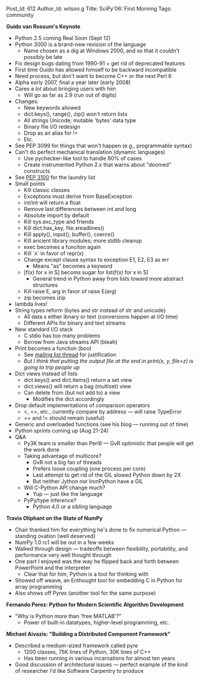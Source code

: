 Post_Id: 612
Author_Id: wilson.g
Title: SciPy'06: First Morning
Tags: community

<p><strong>Guido van Rossum's Keynote</strong></p>
<ul>
<li>Python 2.5 coming Real Soon (Sept 12)</li>
<li>Python 3000 is a brand-new revision of the language
<ul>
<li>Name chosen as a dig at Windows 2000, and so that it couldn't possibly be late</li>
</ul>
</li>
<li>Fix design bugs dating from 1990-91 + get rid of deprecated features</li>
<li>First time Guido has allowed himself to be backward incompatible</li>
<li>Need process, but don't want to become C++ or the next Perl 6</li>
<li>Alpha early 2007, final a year later (early 2008)</li>
<li>Cares a <em>lot</em> about bringing users with him
<ul>
<li>Will go as far as 2.9 (run out of digits)</li>
</ul>
</li>
<li>Changes:
<ul>
<li>New keywords allowed</li>
<li>dict.keys(), range(), zip() won't return lists</li>
<li>All strings Unicode; mutable 'bytes' data type</li>
<li>Binary file I/O redesign</li>
<li>Drop  as an alias for !=</li>
<li>Etc.</li>
</ul>
</li>
<li>See PEP 3099 for things that won't happen (e.g., programmable syntax)</li>
<li>Can't do perfect mechanical translation (dynamic languages)
<ul>
<li>Use pychecker-like tool to handle 80% of cases</li>
<li>Create instrumented Python 2.x that warns about "doomed" constructs</li>
</ul>
</li>
<li>See <a href="http://www.python.org/dev/peps/pep-3100/">PEP 3100</a> for the laundry list</li>
<li>Small points
<ul>
<li>Kill classic classes</li>
<li>Exceptions must derive from BaseException</li>
<li>int/int will return a float</li>
<li>Remove last differences between int and long</li>
<li>Absolute import by default</li>
<li>Kill sys.exc_type and friends</li>
<li>Kill dict.has_key, file.xreadlines()</li>
<li>Kill apply(), input(), buffer(), coerce()</li>
<li>Kill ancient library modules; more stdlib cleanup</li>
<li>exec becomes a funciton again</li>
<li>Kill `x` in favor of repr(x)</li>
<li>Change except clause syntax to exception E1, E2, E3 as err
<ul>
<li>Means "as" becomes a keyword</li>
</ul>
</li>
<li>[f(x) for x in S] becoms sugar for list(f(x) for x in S)
<ul>
<li>General trend in Python away from lists toward more abstract structures</li>
</ul>
</li>
<li>Kill raise E, arg in favor of raise E(arg)</li>
<li>zip becomes izip</li>
</ul>
</li>
<li>lambda lives!</li>
<li>String types reform (bytes and str instead of str and unicode)
<ul>
<li>All data s either ibnary or text (conversions happen at I/O time)</li>
<li>Different APIs for binary and text streams</li>
</ul>
</li>
<li>New standard I/O stack
<ul>
<li>C stdio has too many problems</li>
<li>Borrow from Java streams API (bleah)</li>
</ul>
</li>
<li>Print becomes a function (boo)
<ul>
<li>See <a href="http://mail.python.org/pipermail/python-dev/2005-September/056154.html">mailing list thread</a> for justification</li>
<li><em>But I think that putting the output file at the end in print(x, y, file=z) is going to trip people up</em></li>
</ul>
</li>
<li>Dict views instead of lists
<ul>
<li>dict.keys() and dict.items() return a set view</li>
<li>dict.views() will return a bag (multiset) view</li>
<li>Can delete from (but not add to) a view
<ul>
<li>Modifies the dict accordingly</li>
</ul>
</li>
</ul>
</li>
<li>Drop default implementations of comparison operators
<ul>
<li>&lt;, &lt;=, etc., currently compare by address &mdash; will raise TypeError</li>
<li>== and != should remain (useful)</li>
</ul>
</li>
<li>Generic and overloaded functions (see his blog &mdash; running out of time)</li>
<li>Python sprints coming up (Aug 21-24)</li>
<li>Q&amp;A
<ul>
<li>Py3K team is smaller than Perl6 &mdash; GvR optimistic that people will get the work done</li>
<li>Taking advantage of multicore?
<ul>
<li>GvR not a big fan of threads</li>
<li>Prefers loose coupling (one process per core)</li>
<li>Last attempt to get rid of the GIL slowed Python down by 2X</li>
<li>But neither Jython nor IronPython have a GIL</li>
</ul>
</li>
<li>Will C-Python API change much?
<ul>
<li>Yup &mdash; just like the language</li>
</ul>
</li>
<li>PyPy/type inference?
<ul>
<li>Python 4.0 or a sibling language</li>
</ul>
</li>
</ul>
</li>
</ul>
<p><strong>Travis Oliphant on the State of NumPy</strong></p>
<ul>
<li>Chair thanked him for everything he's done to fix numerical Python &mdash; standing ovation (well deserved)</li>
<li>NumPy 1.0 rc1 will be out in a few weeks</li>
<li>Walked through design &mdash; tradeoffs between flexibility, portability, and performance very well thought through</li>
<li>One part I enjoyed was the way he flipped back and forth between PowerPoint and the interpreter
<ul>
<li>Clear that for him, Python is a tool for thinking with</li>
</ul>
</li>
<li>Showed off weave, an Enthought tool for embedding C in Python for array programming</li>
<li>Also shows off Pyrex (another tool for the same purpose)</li>
</ul>
<p><strong>Fernando Perez: Python for Modern Scientific Algorithm Development</strong></p>
<ul>
<li>"Why is Python more than 'free MATLAB'?"
<ul>
<li>Power of built-in datatypes, higher-level programming, etc.</li>
</ul>
</li>
</ul>
<p><strong>Michael Aivazis: "Building a Distributed Component Framework"</strong></p>
<ul>
<li>Described a medium-sized framework called pyre
<ul>
<li>1200 classes, 75K lines of Python, 30K lines of C++</li>
<li>Has been running in various incarnations for almost ten years</li>
</ul>
</li>
<li>Good discussion of architectural issues &mdash; perfect example of the kind of researcher I'd like Software Carpentry to produce</li>
</ul>

